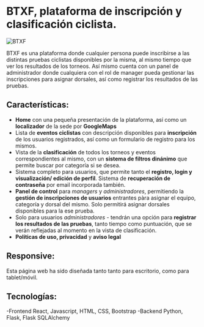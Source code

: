 # BTXF, plataforma de inscripción y clasificación ciclista.

![BTXF](https://github.com/robmab/Proyect-BTFX/assets/56076087/de7d088c-9cce-4c36-a344-79aaaf1082cc)

BTXF es una plataforma donde cualquier persona puede inscribirse a las distintas pruebas ciclistas disponibles por la misma, al mismo tiempo que ver los resultados de los torneos. Así mismo cuenta con un panel de administrador donde cualquiera con el rol de manager pueda gestionar las inscripciones para asignar dorsales, así como registrar los resultados de las pruebas.

## Características:
- **Home** con una pequeña presentación de la plataforma, así como un **localizador** de la sede por **GoogleMaps**
- Lista de **eventos ciclistas** con descripción disponibles para **inscripción** de los usuarios registrados, así como un formulario de registro para los mismos.
- Vista de la **clasificación** de todos los torneos y eventos correspondientes al mismo, con un **sistema de filtros dinánimo** que permite buscar por categoría si se desea.
- Sistema completo para usuarios, que permite tanto el **registro, login y visualización/ edición de perfil**. Sistema de **recuperación de contraseña** por email incorporada también.
- **Panel de control** para *managers* y *administradores*, permitiendo la **gestión de inscripciones de usuarios** entrantes pàra asignar el equipo, categoría y dorsal del mismo. Solo permitirá asignar dorsales disponibles para la ese prueba.
-  Solo para usuarios *administradores* - tendrán una opción para **registrar los resultados de las pruebas**, tanto tiempo como puntuación, que se verán reflejadas al momento en la vista de clasificación.
- **Políticas de uso, privacidad** y **aviso legal**

## Responsive:
Esta página web ha sido diseñada tanto tanto para escritorio, como para tablet/móvil.

## Tecnologías:
-Frontend
React, Javascript, HTML, CSS, Bootstrap
-Backend
Python, Flask, Flask SQLAlchemy
